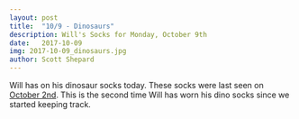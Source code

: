 ```yaml
---
layout: post
title:  "10/9 - Dinosaurs"
description: Will's Socks for Monday, October 9th
date:   2017-10-09
img: 2017-10-09_dinosaurs.jpg
author: Scott Shepard
---
```


Will has on his dinosaur socks today. These socks were last seen
on [October 2nd](/dinosaurs). This 
is the second time Will has worn his dino socks since we started keeping track.
